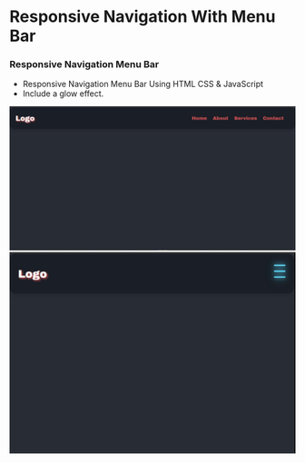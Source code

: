 # Responsive Navigation With Menu Bar
### Responsive Navigation Menu Bar

- Responsive Navigation Menu Bar Using HTML CSS & JavaScript
- Include a glow effect.

![preview img](/preview-1.png)
![preview img](/preview-2.png)
